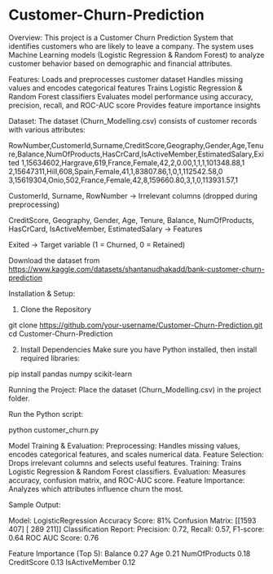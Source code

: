 # Customer-Churn-Prediction

Overview:
This project is a Customer Churn Prediction System that identifies customers who are likely to leave a company. The system uses Machine Learning models (Logistic Regression & Random Forest) to analyze customer behavior based on demographic and financial attributes.

Features:
Loads and preprocesses customer dataset
Handles missing values and encodes categorical features
Trains Logistic Regression & Random Forest classifiers
Evaluates model performance using accuracy, precision, recall, and ROC-AUC score
Provides feature importance insights

Dataset:
The dataset (Churn_Modelling.csv) consists of customer records with various attributes:

RowNumber,CustomerId,Surname,CreditScore,Geography,Gender,Age,Tenure,Balance,NumOfProducts,HasCrCard,IsActiveMember,EstimatedSalary,Exited
1,15634602,Hargrave,619,France,Female,42,2,0.00,1,1,1,101348.88,1
2,15647311,Hill,608,Spain,Female,41,1,83807.86,1,0,1,112542.58,0
3,15619304,Onio,502,France,Female,42,8,159660.80,3,1,0,113931.57,1

CustomerId, Surname, RowNumber → Irrelevant columns (dropped during preprocessing)

CreditScore, Geography, Gender, Age, Tenure, Balance, NumOfProducts, HasCrCard, IsActiveMember, EstimatedSalary → Features

Exited → Target variable (1 = Churned, 0 = Retained)

Download the dataset from https://www.kaggle.com/datasets/shantanudhakadd/bank-customer-churn-prediction

Installation & Setup:
1. Clone the Repository

git clone https://github.com/your-username/Customer-Churn-Prediction.git
cd Customer-Churn-Prediction

2. Install Dependencies
Make sure you have Python installed, then install required libraries:

pip install pandas numpy scikit-learn

Running the Project:
Place the dataset (Churn_Modelling.csv) in the project folder.

Run the Python script:

python customer_churn.py

Model Training & Evaluation:
Preprocessing: Handles missing values, encodes categorical features, and scales numerical data.
Feature Selection: Drops irrelevant columns and selects useful features.
Training: Trains Logistic Regression & Random Forest classifiers.
Evaluation: Measures accuracy, confusion matrix, and ROC-AUC score.
Feature Importance: Analyzes which attributes influence churn the most.

Sample Output:

Model: LogisticRegression
Accuracy Score: 81%
Confusion Matrix:
[[1593  407]
 [ 289  211]]
Classification Report:
Precision: 0.72, Recall: 0.57, F1-score: 0.64
ROC AUC Score: 0.76

Feature Importance (Top 5):
Balance            0.27
Age               0.21
NumOfProducts     0.18
CreditScore       0.13
IsActiveMember    0.12

